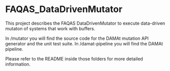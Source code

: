 # FAQAS_DataDrivenMutator

This project describes the FAQAS DataDrivenMutator to execute data-driven mutaton of systems that work with buffers.

In /mutator you will find the source code for the DAMAt mutation API generator and the unit test suite.
In /damat-pipeline you will find the DAMAt pipeline.

Please refer to the README inside those folders for more detailed information.
